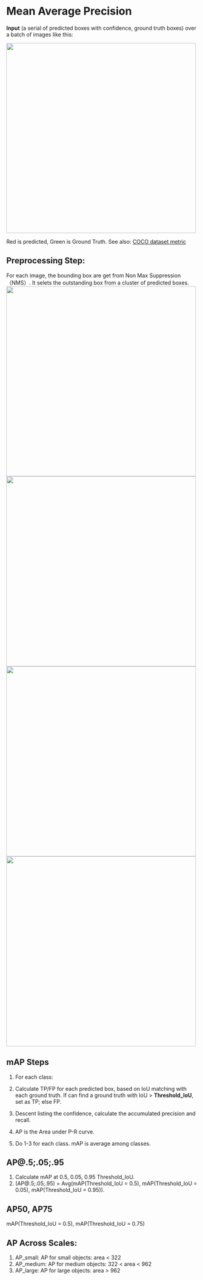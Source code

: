 # Mean Average Precision
**Input** (a serial of predicted boxes with confidence, ground truth boxes) over a batch of images like this:

<img src="https://user-images.githubusercontent.com/19631039/118779193-63f0fe80-b8bd-11eb-9d4f-e52890f88912.png" width="500">

Red is predicted, Green is Ground Truth.
See also:
[COCO dataset metric](https://cocodataset.org/#detection-eval)

## Preprocessing Step:
For each image, the bounding box are get from Non Max Suppression （NMS）. It selets the outstanding box from a cluster of predicted boxes.
<img src="https://user-images.githubusercontent.com/19631039/118779513-b3372f00-b8bd-11eb-937c-e9ea53ed0264.png" width="500">
<img src="https://user-images.githubusercontent.com/19631039/118779576-c813c280-b8bd-11eb-8ffb-260e0e386de3.png" width="500">
<img src="https://user-images.githubusercontent.com/19631039/118779642-d4981b00-b8bd-11eb-8b78-28cdae97e9bd.png" width="500">
<img src="https://user-images.githubusercontent.com/19631039/118779958-2476e200-b8be-11eb-909b-04040853abfc.png" width="500">

## mAP Steps
1. For each class:
  1.  Calculate TP/FP for each predicted box, based on IoU matching with each ground truth. If can find a ground truth with IoU > **Threshold_IoU**, set as TP; else FP.
  2. Descent listing the confidence, calculate the accumulated precision and recall.
  3. AP is the Area under P-R curve.

2. Do 1-3 for each class. mAP is average among classes.

## AP@.5;.05;.95
1. Calculate mAP at 0.5, 0.05, 0.95 Threshold_IoU.
2. (AP@.5;.05;.95) = Avg(mAP(Threshold_IoU = 0.5), mAP(Threshold_IoU = 0.05), mAP(Threshold_IoU = 0.95)).

## AP50, AP75
mAP(Threshold_IoU = 0.5), mAP(Threshold_IoU = 0.75)

## AP Across Scales:
1. AP_small: AP for small objects: area < 322 
2. AP_medium: AP for medium objects: 322 < area < 962 
3. AP_large: AP for large objects: area > 962
